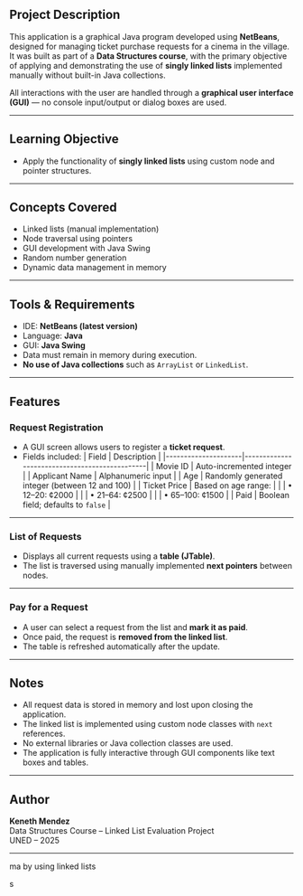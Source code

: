 ## Project Description

This application is a graphical Java program developed using **NetBeans**, designed for managing ticket purchase requests for a cinema in the village. It was built as part of a **Data Structures course**, with the primary objective of applying and demonstrating the use of **singly linked lists** implemented manually without built-in Java collections.

All interactions with the user are handled through a **graphical user interface (GUI)** — no console input/output or dialog boxes are used.

---

## Learning Objective

- Apply the functionality of **singly linked lists** using custom node and pointer structures.

---

##  Concepts Covered

- Linked lists (manual implementation)
- Node traversal using pointers
- GUI development with Java Swing
- Random number generation
- Dynamic data management in memory

---

##  Tools & Requirements

- IDE: **NetBeans (latest version)**
- Language: **Java**
- GUI: **Java Swing**
- Data must remain in memory during execution.
- **No use of Java collections** such as `ArrayList` or `LinkedList`.

---

## Features

### Request Registration
- A GUI screen allows users to register a **ticket request**.
- Fields included:
  | Field                | Description                                   |
  |---------------------|-----------------------------------------------|
  | Movie ID            | Auto-incremented integer                      |
  | Applicant Name      | Alphanumeric input                            |
  | Age                 | Randomly generated integer (between 12 and 100) |
  | Ticket Price        | Based on age range:                           |
  |                     | • 12–20: ¢2000                                |
  |                     | • 21–64: ¢2500                                |
  |                     | • 65–100: ¢1500                               |
  | Paid                | Boolean field; defaults to `false`            |

---

### List of Requests
- Displays all current requests using a **table (JTable)**.
- The list is traversed using manually implemented **next pointers** between nodes.

---

### Pay for a Request
- A user can select a request from the list and **mark it as paid**.
- Once paid, the request is **removed from the linked list**.
- The table is refreshed automatically after the update.

---

## Notes

- All request data is stored in memory and lost upon closing the application.
- The linked list is implemented using custom node classes with `next` references.
- No external libraries or Java collection classes are used.
- The application is fully interactive through GUI components like text boxes and tables.

---

## Author

**Keneth Mendez**  
Data Structures Course – Linked List Evaluation Project  
UNED – 2025

---

ma by using linked lists

s
